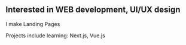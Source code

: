 ## Interested in WEB development, UI/UX design


I make Landing Pages

Projects include learning: Next.js, Vue.js


